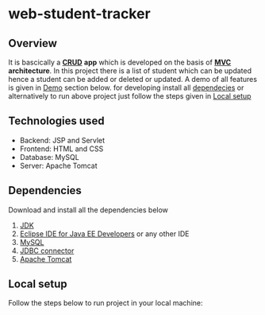 # web-student-tracker

## Overview

It is bascically a [**CRUD**](https://en.wikipedia.org/wiki/Create,_read,_update_and_delete) **app** which is 
developed on the basis of [**MVC**](https://en.wikipedia.org/wiki/Model%E2%80%93view%E2%80%93controller) **architecture**. In this project there is a list of student which can be updated hence a student can be added or deleted or updated. A demo of all features is given in [Demo](#demo) section below. for developing install all [dependecies](#dependencies) or alternatively to run above project just follow the steps given in [Local setup](#local-setup)

## Technologies used

- Backend: JSP and Servlet
- Frontend: HTML and CSS
- Database: MySQL
- Server: Apache Tomcat

## Dependencies

Download and install all the dependencies below
1. [JDK](https://www.oracle.com/java/technologies/javase/javase-jdk8-downloads.html)
2. [Eclipse IDE for Java EE Developers](https://www.eclipse.org/downloads/packages/release/kepler/sr2/eclipse-ide-java-ee-developers) or any other IDE
3. [MySQL](https://www.mysql.com/downloads/)
4. [JDBC connector](https://dev.mysql.com/downloads/connector/j/5.1.html)
5. [Apache Tomcat](https://tomcat.apache.org/download-80.cgi)

## Local setup

Follow the steps below to run project in your local machine:



